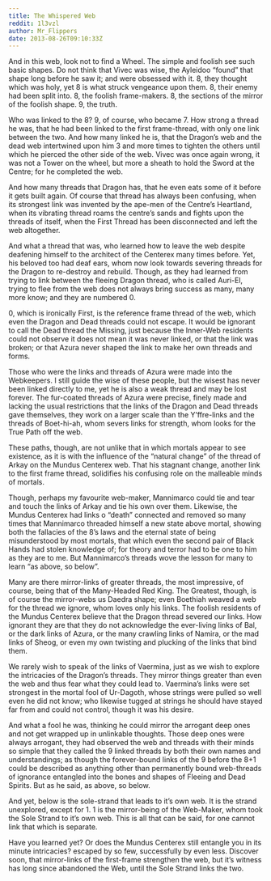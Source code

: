 ```yaml
---
title: The Whispered Web
reddit: 1l3vzl
author: Mr_Flippers
date: 2013-08-26T09:10:33Z
---
```


And in this web, look not to find a Wheel. The simple and foolish see such basic
shapes. Do not think that Vivec was wise, the Ayleidoo “found” that shape long
before he saw it; and were obsessed with it. 8, they thought which was holy, yet
8 is what struck vengeance upon them. 8, their enemy had been split into. 8, the
foolish frame-makers. 8, the sections of the mirror of the foolish shape. 9, the
truth.

Who was linked to the 8? 9, of course, who became 7. How strong a thread he was,
that he had been linked to the first frame-thread, with only one link between
the two. And how many linked he is, that the Dragon’s web and the dead web
intertwined upon him 3 and more times to tighten the others until which he
pierced the other side of the web. Vivec was once again wrong, it was not a
Tower on the wheel, but more a sheath to hold the Sword at the Centre; for he
completed the web.

And how many threads that Dragon has, that he even eats some of it before it
gets built again. Of course that thread has always been confusing, when its
strongest link was invented by the ape-men of the Centre’s Heartland, when its
vibrating thread roams the centre’s sands and fights upon the threads of itself,
when the First Thread has been disconnected and left the web altogether.

And what a thread that was, who learned how to leave the web despite deafening
himself to the architect of the Centerex many times before. Yet, his beloved too
had deaf ears, whom now look towards severing threads for the Dragon to
re-destroy and rebuild. Though, as they had learned from trying to link between
the fleeing Dragon thread, who is called Auri-El, trying to flee from the web
does not always bring success as many, many more know; and they are numbered 0.

0, which is ironically First, is the reference frame thread of the web, which
even the Dragon and Dead threads could not escape. It would be ignorant to call
the Dead thread the Missing, just because the Inner-Web residents could not
observe it does not mean it was never linked, or that the link was broken; or
that Azura never shaped the link to make her own threads and forms.

Those who were the links and threads of Azura were made into the Webkeepers. I
still guide the wise of these people, but the wisest has never been linked
directly to me, yet he is also a weak thread and may be lost forever. The
fur-coated threads of Azura were precise, finely made and lacking the usual
restrictions that the links of the Dragon and Dead threads gave themselves, they
work on a larger scale than the Y’ffre-links and the threads of Boet-hi-ah, whom
severs links for strength, whom looks for the True Path off the web.

These paths, though, are not unlike that in which mortals appear to see
existence, as it is with the influence of the “natural change” of the thread of
Arkay on the Mundus Centerex web. That his stagnant change, another link to the
first frame thread, solidifies his confusing role on the malleable minds of
mortals.

Though, perhaps my favourite web-maker, Mannimarco could tie and tear and touch
the links of Arkay and tie his own over them. Likewise, the Mundus Centerex had
links o “death” connected and removed so many times that Mannimarco threaded
himself a new state above mortal, showing both the fallacies of the 8’s laws and
the eternal state of being misunderstood by most mortals, that which even the
second pair of Black Hands had stolen knowledge of; for theory and terror had to
be one to him as they are to me. But Mannimarco’s threads wove the lesson for
many to learn “as above, so below”.

Many are there mirror-links of greater threads, the most impressive, of course,
being that of the Many-Headed Red King. The Greatest, though, is of course the
mirror-webs us Daedra shape; even Boethiah weaved a web for the thread we
ignore, whom loves only his links. The foolish residents of the Mundus Centerex
believe that the Dragon thread severed our links. How ignorant they are that
they do not acknowledge the ever-living links of Bal, or the dark links of
Azura, or the many crawling links of Namira, or the mad links of Sheog, or even
my own twisting and plucking of the links that bind them.

We rarely wish to speak of the links of Vaermina, just as we wish to explore the
intricacies of the Dragon’s threads. They mirror things greater than even the
web and thus fear what they could lead to. Vaermina’s links were set strongest
in the mortal fool of Ur-Dagoth, whose strings were pulled so well even he did
not know; who likewise tugged at strings he should have stayed far from and
could not control, though it was his desire.

And what a fool he was, thinking he could mirror the arrogant deep ones and not
get wrapped up in unlinkable thoughts. Those deep ones were always arrogant,
they had observed the web and threads with their minds so simple that they
called the 9 linked threads by both their own names and understandings; as
though the forever-bound links of the 9 before the 8+1 could be described as
anything other than permanently bound web-threads of ignorance entangled into
the bones and shapes of Fleeing and Dead Spirits. But as he said, as above, so
below.

And yet, below is the sole-strand that leads to it’s own web. It is the strand
unexplored, except for 1. 1 is the mirror-being of the Web-Maker, whom took the
Sole Strand to it’s own web. This is all that can be said, for one cannot link
that which is separate.

Have you learned yet? Or does the Mundus Centerex still entangle you in its
minute intricacies? escaped by so few, successfully by even less. Discover soon,
that mirror-links of the first-frame strengthen the web, but it’s witness has
long since abandoned the Web, until the Sole Strand links the two.
